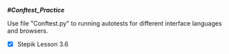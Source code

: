 ***#Conftest_Practice***

Use file "Conftest.py" to running autotests for different interface languages and browsers.
- [X] Stepik Lesson 3.6
